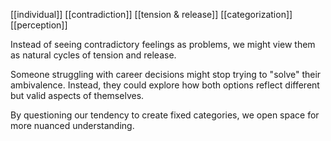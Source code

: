 [[individual]] [[contradiction]] [[tension & release]] [[categorization]] [[perception]] 

Instead of seeing contradictory feelings as problems, we might view them as natural cycles of tension and release.

Someone struggling with career decisions might stop trying to "solve" their ambivalence. Instead, they could explore how both options reflect different but valid aspects of themselves.

By questioning our tendency to create fixed categories, we open space for more nuanced understanding.